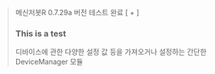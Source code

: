 >메신저봇R 0.7.29a 버전 테스트 완료 [ + ]
>### This is a test 
>디바이스에 관한 다양한 설정 값 등을 가져오거나 설정하는 간단한 DeviceManager 모듈
